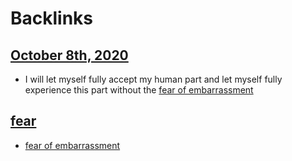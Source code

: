 
# Backlinks
## [October 8th, 2020](<October 8th, 2020.md>)
- I will let myself fully accept my human part and let myself fully experience this part without the [fear of embarrassment](<fear of embarrassment.md>)

## [fear](<fear.md>)
- [fear of embarrassment](<fear of embarrassment.md>)

